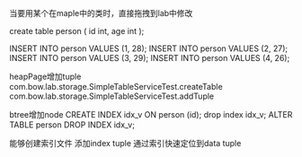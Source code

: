当要用某个在maple中的类时，直接拖拽到lab中修改

create table person (
  id int,
  age int
);

INSERT INTO person VALUES (1, 28);
INSERT INTO person VALUES (2, 27);
INSERT INTO person VALUES (3, 29);
INSERT INTO person VALUES (4, 26);

heapPage增加tuple
com.bow.lab.storage.SimpleTableServiceTest.createTable
com.bow.lab.storage.SimpleTableServiceTest.addTuple


btree增加node
CREATE INDEX idx_v ON person (id);
drop index idx_v;
ALTER TABLE person DROP INDEX idx_v;

能够创建索引文件
添加index tuple
通过索引快速定位到data tuple